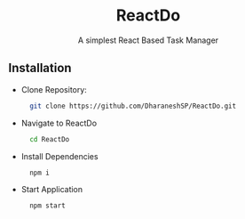 <h1 align="center" >ReactDo</h1>

<div align="center">
A simplest React Based Task Manager
</div>



## Installation

- Clone Repository:
  ```bash
    git clone https://github.com/DharaneshSP/ReactDo.git
  
- Navigate to ReactDo
  ```bash
    cd ReactDo
- Install Dependencies
  ````bash
    npm i
- Start Application
  ```bash
    npm start

